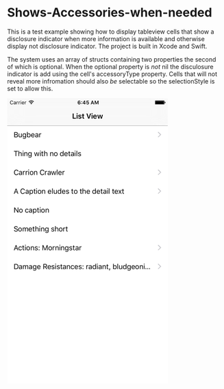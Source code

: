 # Shows-Accessories-when-needed

This is a test example showing how to display tableview cells that show a disclosure indicator when more information is 
available and otherwise display not disclosure indicator. The project is built in Xcode and Swift. 

The system uses an array of structs containing two properties the second of which is optional. When the optional property is
*not* nil the disculosure indicator is add using the cell's accessoryType property. Cells that will not reveal more 
infromation should also *be* selectable so the selectionStyle is set to allow this. 

![screenshot](ScreenShot.png)
